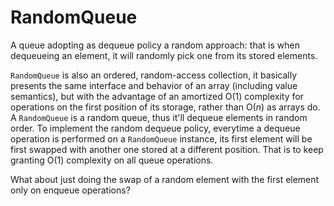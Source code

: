 # RandomQueue

A queue adopting as dequeue policy a random approach: that is when dequeueing an element, it will randomly pick one from its stored elements.

`RandomQueue` is also an ordered, random-access collection, it basically presents the same interface and behavior of an array (including value semantics), but with the advantage of an amortized O(1) complexity for operations on the first position of its storage, rather than O(*n*) as arrays do.
A `RandomQueue` is a random queue, thus it'll dequeue elements in random order. 
To implement the random dequeue policy, everytime a dequeue operation is performed on a `RandomQueue` instance, its first element will be first swapped with another one stored at a different position. 
That is to keep granting O(1) complexity on all queue operations. 

What about just doing the swap of a random element with the first element only on enqueue operations?
